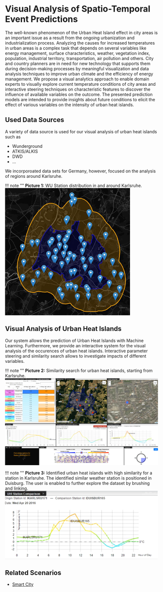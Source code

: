 # Visual Analysis of Spatio-Temporal Event Predictions

The well-known phenomenon of the Urban Heat Island effect in city areas is an important issue as a result from
the ongoing urbanization and industrialization process. Analyzing the causes for increased temperatures in urban
areas is a complex task that depends on several variables like energy management, surface characteristics,
weather, vegetation index, population, industrial territory, transportation, air pollution and others.
City and country planners are in need for new technology that supports them during decision-making processes
by meaningful visualization and data analysis techniques to improve urban climate and the efficiency of energy
management. We propose a visual analytics approach to enable domain experts to visually explore current
temperature conditions of city areas and interactive steering techniques on characteristic features to discover
the influence of available variables on the outcome. The presented prediction models are intended to provide
insights about future conditions to elicit the effect of various variables on the intensity of urban heat islands.

## Used Data Sources
A variety of data source is used for our visual analysis of urban heat islands such as

  - Wunderground
  - ATKIS/ALKIS
  - DWD
  - ...

We incorporoated data sets for Germany, however, focused on the analysis of regions around Karlsruhe. 

!!! note ""
    **Picture 1:** WU Station distribution in and around Karlsruhe.
    ![Stations Karlsruhe](wu_stations_karlsruhe.png)

## Visual Analysis of Urban Heat Islands

Our system allows the prediction of Urban Heat Islands with Machine Learning. Furthermore, we provide an interactive
system for the visual analysis of the occurences of urban heat islands. Interactive parameter steering and similarity
search allows to investigate impacts of different variables. 

!!! note ""
    **Picture 2:** Similarity search for urban heat islands, starting from Karlsruhe. 
    ![Similarity Search](urbanheatislandssimilaritysearch330.png)

!!! note ""
    **Picture 3:** Identified urban heat islands with high similarity for a station in Karlsruhe.
    The identified similar weather station is positioned in Duisburg. The user is enabled to further
    explore the dataset by brushing and linking. 
    ![Similarity Search](urbanheatislandsidentifiedsimilar.png)

## Related Scenarios

- [Smart City](../../scenarios/01_city.md)

